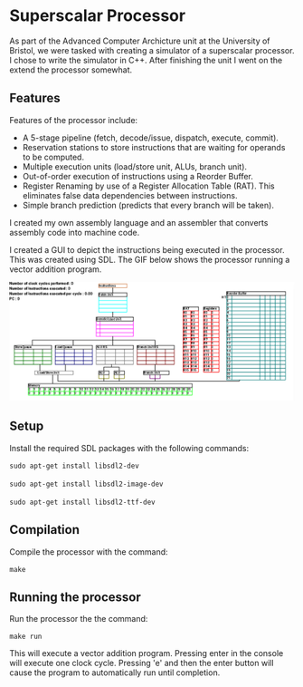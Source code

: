 # Superscalar Processor

As part of the Advanced Computer Archicture unit at the University of Bristol, we were tasked with creating a simulator of a superscalar processor. I chose to write the simulator in C++. After finishing the unit I went on the extend the processor somewhat.

## Features

Features of the processor include:

- A 5-stage pipeline (fetch, decode/issue, dispatch, execute, commit).
- Reservation stations to store instructions that are waiting for operands to be computed.
- Multiple execution units (load/store unit, ALUs, branch unit).
- Out-of-order execution of instructions using a Reorder Buffer.
- Register Renaming by use of a Register Allocation Table (RAT). This eliminates false data dependencies between instructions.
- Simple branch prediction (predicts that every branch will be taken).

I created my own assembly language and an assembler that converts assembly code into machine code.

I created a GUI to depict the instructions being executed in the processor. This was created using SDL. The GIF below shows the processor running a vector addition program.

![demo](./demo.gif "demo")

## Setup

Install the required SDL packages with the following commands:
```
sudo apt-get install libsdl2-dev

sudo apt-get install libsdl2-image-dev

sudo apt-get install libsdl2-ttf-dev
```

## Compilation

Compile the processor with the command:
```
make
```

## Running the processor

Run the processor the the command:
```
make run
```
This will execute a vector addition program. Pressing enter in the console will execute one clock cycle. Pressing 'e' and then the enter button will cause the program to automatically run until completion.
